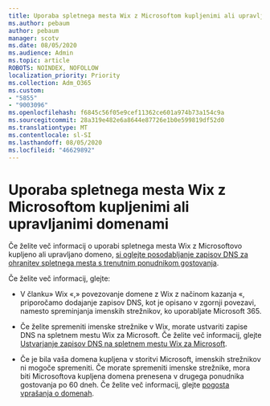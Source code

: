 ```yaml
---
title: Uporaba spletnega mesta Wix z Microsoftom kupljenimi ali upravljanimi domenami
ms.author: pebaum
author: pebaum
manager: scotv
ms.date: 08/05/2020
ms.audience: Admin
ms.topic: article
ROBOTS: NOINDEX, NOFOLLOW
localization_priority: Priority
ms.collection: Adm_O365
ms.custom:
- "5855"
- "9003096"
ms.openlocfilehash: f6845c56f05e9cef11362ce601a974b73a154c9a
ms.sourcegitcommit: 28a319e482e6a8644e87726e1b0e599819df52d0
ms.translationtype: MT
ms.contentlocale: sl-SI
ms.lasthandoff: 08/05/2020
ms.locfileid: "46629892"
---
```

# <a name="using-a-wix-website-with-microsoft-purchased-or-managed-domains"></a>Uporaba spletnega mesta Wix z Microsoftom kupljenimi ali upravljanimi domenami

Če želite več informacij o uporabi spletnega mesta Wix z Microsoftovo kupljeno ali upravljano domeno, [si oglejte posodabljanje zapisov DNS za ohranitev spletnega mesta s trenutnim ponudnikom gostovanja](https://docs.microsoft.com/microsoft-365/admin/dns/update-dns-records-to-retain-current-hosting-provider).

Če želite več informacij, glejte: 

- V članku» Wix «,» povezovanje domene z Wix z načinom kazanja «, priporočamo dodajanje zapisov DNS, kot je opisano v zgornji povezavi, namesto spreminjanja imenskih strežnikov, ko uporabljate Microsoft 365.

- Če želite spremeniti imenske strežnike v Wix, morate ustvariti zapise DNS na spletnem mestu Wix za Microsoft. Če želite več informacij, glejte [Ustvarjanje zapisov DNS na spletnem mestu Wix za Microsoft](https://docs.microsoft.com/microsoft-365/admin/dns/create-dns-records-at-wix).

- Če je bila vaša domena kupljena v storitvi Microsoft, imenskih strežnikov ni mogoče spremeniti. Če morate spremeniti imenske strežnike, mora biti Microsoftova kupljena domena prenesena v drugega ponudnika gostovanja po 60 dneh. Če želite več informacij, glejte [pogosta vprašanja o domenah](https://docs.microsoft.com/microsoft-365/admin/setup/domains-faq#can-i-transfer-a-domain-i-purchased-from-microsoft-to-another-provider).